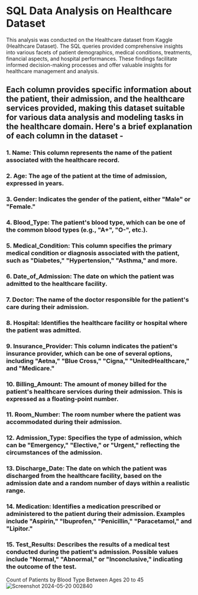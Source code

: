# SQL Data Analysis on Healthcare Dataset

This analysis was conducted on the Healthcare dataset from Kaggle (Healthcare Dataset). The SQL queries provided comprehensive insights into various facets of patient demographics, medical conditions, treatments, financial aspects, and hospital performances. These findings facilitate informed decision-making processes and offer valuable insights for healthcare management and analysis.

## Each column provides specific information about the patient, their admission, and the healthcare services provided, making this dataset suitable for various data analysis and modeling tasks in the healthcare domain. Here's a brief explanation of each column in the dataset -

### 1. Name: This column represents the name of the patient associated with the healthcare record.
### 2. Age: The age of the patient at the time of admission, expressed in years.
### 3. Gender: Indicates the gender of the patient, either "Male" or "Female."
### 4. Blood_Type: The patient's blood type, which can be one of the common blood types (e.g., "A+", "O-", etc.).
### 5. Medical_Condition: This column specifies the primary medical condition or diagnosis associated with the patient, such as "Diabetes," "Hypertension," "Asthma," and more.
### 6. Date_of_Admission: The date on which the patient was admitted to the healthcare facility.
### 7. Doctor: The name of the doctor responsible for the patient's care during their admission.
### 8. Hospital: Identifies the healthcare facility or hospital where the patient was admitted.
### 9. Insurance_Provider: This column indicates the patient's insurance provider, which can be one of several options, including "Aetna," "Blue Cross," "Cigna," "UnitedHealthcare," and "Medicare."
### 10. Billing_Amount: The amount of money billed for the patient's healthcare services during their admission. This is expressed as a floating-point number.
### 11. Room_Number: The room number where the patient was accommodated during their admission.
### 12. Admission_Type: Specifies the type of admission, which can be "Emergency," "Elective," or "Urgent," reflecting the circumstances of the admission.
### 13. Discharge_Date: The date on which the patient was discharged from the healthcare facility, based on the admission date and a random number of days within a realistic range.
### 14. Medication: Identifies a medication prescribed or administered to the patient during their admission. Examples include "Aspirin," "Ibuprofen," "Penicillin," "Paracetamol," and "Lipitor."
### 15. Test_Results: Describes the results of a medical test conducted during the patient's admission. Possible values include "Normal," "Abnormal," or "Inconclusive," indicating the outcome of the test.


Count of Patients by Blood Type Between Ages 20 to 45
![Screenshot 2024-05-20 002840](https://github.com/krspriya/Healthcare-Data-Analysis/assets/98299075/727e6df1-6744-4474-baff-d4e7855b239f)




